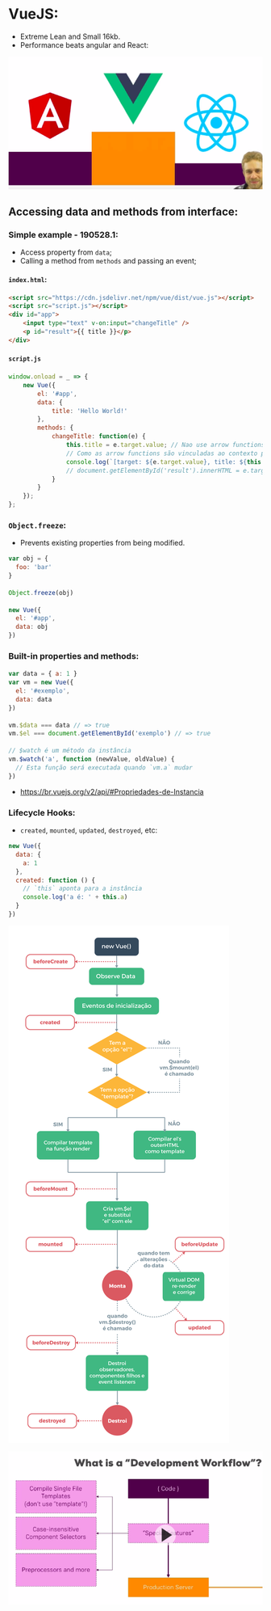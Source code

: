 # VueJS:



- Extreme Lean and Small 16kb.
- Performance beats angular and React:

![1559078577056](0imgs/1559078577056.png)





## Accessing data and methods from interface:

### Simple example - 190528.1:

- Access property from `data`;
- Calling a method from `methods` and passing an event;

#### `index.html`:

```html
<script src="https://cdn.jsdelivr.net/npm/vue/dist/vue.js"></script>
<script src="script.js"></script>
<div id="app">
	<input type="text" v-on:input="changeTitle" />
	<p id="result">{{ title }}</p>
</div>

```



#### `script.js`

```js
window.onload = _ => {
	new Vue({
		el: '#app',
		data: {
			title: 'Hello World!'
		},
		methods: {
			changeTitle: function(e) {
				this.title = e.target.value; // Nao use arrow functions. 
				// Como as arrow functions são vinculadas ao contexto pai, this não representará a instância Vue como você pode esperar.
				console.log(`[target: ${e.target.value}, title: ${this.title}]`);
				// document.getElementById('result').innerHTML = e.target.value; // alternative
			}
		}
	});
};
```



### `Object.freeze`:

- Prevents existing properties from being modified.

```js
var obj = {
  foo: 'bar'
}

Object.freeze(obj)

new Vue({
  el: '#app',
  data: obj
})
```



### Built-in properties and methods:

```js
var data = { a: 1 }
var vm = new Vue({
  el: '#exemplo',
  data: data
})

vm.$data === data // => true
vm.$el === document.getElementById('exemplo') // => true

// $watch é um método da instância
vm.$watch('a', function (newValue, oldValue) {
  // Esta função será executada quando `vm.a` mudar
})
```

- https://br.vuejs.org/v2/api/#Propriedades-de-Instancia



### Lifecycle Hooks:

- `created`, `mounted`, `updated`, `destroyed`, etc:

```js
new Vue({
  data: {
    a: 1
  },
  created: function () {
    // `this` aponta para a instância
    console.log('a é: ' + this.a)
  }
})

```

![Ciclo de Vida da InstÃ¢ncia Vue](0imgs/lifecycle.png)



![1559267249331](0imgs/1559267249331.png)